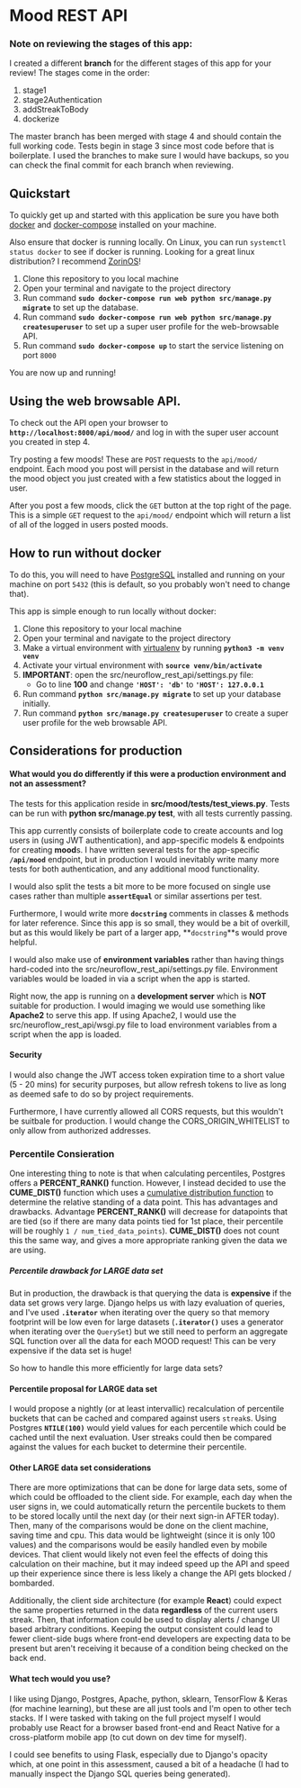 # Mood REST API

### Note on reviewing the stages of this app:

I created a different **branch** for the different stages of this app for your review!
The stages come in the order:

1. stage1
2. stage2Authentication
3. addStreakToBody
4. dockerize

The master branch has been merged with stage 4 and should contain the full working code. Tests begin in stage 3 since most code before that is boilerplate. I used the branches to make sure I would have backups, so you can check the final commit for each branch when reviewing.

## Quickstart

To quickly get up and started with this application be sure you have both
[docker](https://docs.docker.com/get-docker/) and [docker-compose](https://docs.docker.com/compose/install/) installed on your machine.

Also ensure that docker is running locally. On Linux, you can run `systemctl status docker` to see if docker is running. Looking for a great linux distribution? I recommend [ZorinOS](https://zorinos.com/)!

1. Clone this repository to you local machine
2. Open your terminal and navigate to the project directory
3. Run command **`sudo docker-compose run web python src/manage.py migrate`** to set up the database.
4. Run command **`sudo docker-compose run web python src/manage.py createsuperuser`** to set up
   a super user profile for the web-browsable API.
5. Run command **`sudo docker-compose up`** to start the service listening on port `8000`

You are now up and running!

## Using the web browsable API.

To check out the API open your browser to **`http://localhost:8000/api/mood/`** and log in with the super user account you created in step 4.

Try posting a few moods! These are `POST` requests to the `api/mood/` endpoint. Each mood you post will persist in the database and will return the mood object you just created with a few statistics about the logged in user.

After you post a few moods, click the `GET` button at the top right of the page. This is a simple `GET` request to the `api/mood/` endpoint which will return a list of all of the logged in users posted moods.

## How to run without docker

To do this, you will need to have [PostgreSQL](https://www.postgresql.org/download/) installed and running on your machine on port `5432` (this is default, so you probably won't need to change that).

This app is simple enough to run locally without docker:

1. Clone this repository to your local machine
2. Open your terminal and navigate to the project directory
3. Make a virtual environment with [virtualenv](https://aaronlelevier.github.io/virtualenv-cheatsheet/) by running **`python3 -m venv venv`**
4. Activate your virtual environment with **`source venv/bin/activate`**
5. **IMPORTANT**: open the src/neuroflow_rest_api/settings.py file:
   - Go to line **100** and change **`'HOST': 'db'`** to **`'HOST': 127.0.0.1`**
6. Run command **`python src/manage.py migrate`** to set up your database initially.
7. Run command **`python src/manage.py createsuperuser`** to create a super user profile for the web browsable API.

## Considerations for production

#### What would you do differently if this were a production environment and not an assessment?

The tests for this application reside in **src/mood/tests/test_views.py**. Tests can be run with **python src/manage.py test**, with all tests currently passing.

This app currently consists of boilerplate code to create accounts and log users in (using JWT authentication), and app-specific models & endpoints for creating **mood**s. I have written several tests for the app-specific **`/api/mood`** endpoint, but in production I would inevitably write many more tests for both authentication, and any additional mood functionality.

I would also split the tests a bit more to be more focused on single use cases rather than multiple **`assertEqual`** or similar assertions per test.

Furthermore, I would write more **`docstring`** comments in classes & methods for later reference. Since this app is so small, they would be a bit of overkill, but as this would likely be part of a larger app, **`docstring`**s would prove helpful.

I would also make use of **environment variables** rather than having things hard-coded into the src/neuroflow_rest_api/settings.py file. Environment variables would be loaded in via a script when the app is started.

Right now, the app is running on a **development server** which is **NOT** suitable for production. I would imaging we would use something like **Apache2** to serve this app. If using Apache2, I would use the src/neuroflow_rest_api/wsgi.py file to load environment variables from a script when the app is loaded.

#### Security

I would also change the JWT access token expiration time to a short value (5 - 20 mins) for security purposes, but allow refresh tokens to live as long as deemed safe to do so by project requirements.

Furthermore, I have currently allowed all CORS requests, but this wouldn't be suitbale for production. I would change the CORS_ORIGIN_WHITELIST to only allow from authorized addresses.

### Percentile Consieration

One interesting thing to note is that when calculating percentiles, Postgres offers a **PERCENT_RANK()** function. However, I instead decided to use the **CUME_DIST()** function which uses a [cumulative distribution function](https://en.wikipedia.org/wiki/Cumulative_distribution_function) to determine the relative standing of a data point. This has advantages and drawbacks. Advantage **PERCENT_RANK()** will decrease for datapoints that are tied (so if there are many data points tied for 1st place, their percentile will be roughly `1 / num_tied_data_points`). **CUME_DIST()** does not count this the same way, and gives a more appropriate ranking given the data we are using.

##### Percentile drawback for LARGE data set

But in production, the drawback is that querying the data is **expensive** if the data set grows very large. Django helps us with lazy evaluation of queries, and I've used **`.iterator`** when iterating over the query so that memory footprint will be low even for large datasets (**`.iterator()`** uses a generator when iterating over the `QuerySet`) but we still need to perform an aggregate SQL function over all the data for each MOOD request! This can be very expensive if the data set is huge!

So how to handle this more efficiently for large data sets?

#### Percentile proposal for LARGE data set

I would propose a nightly (or at least intervallic) recalculation of percentile buckets that can be cached and compared against users `streak`s. Using Postgres **`NTILE(100)`** would yield values for each percentile which could be cached until the next evaluation. User streaks could then be compared against the values for each bucket to determine their percentile.

#### Other LARGE data set considerations

There are more optimizations that can be done for large data sets, some of which could be offloaded to the client side. For example, each day when the user signs in, we could automatically return the percentile buckets to them to be stored locally until the next day (or their next sign-in AFTER today). Then, many of the comparisons would be done on the client machine, saving time and cpu. This data would be lightweight (since it is only 100 values) and the comparisons would be easily handled even by mobile devices. That client would likely not even feel the effects of doing this calculation on their machine, but it may indeed speed up the API and speed up their experience since there is less likely a change the API gets blocked / bombarded.

Additionally, the client side architecture (for example **React**) could expect the same properties returned in the data **regardless** of the current users streak. Then, that information could be used to display alerts / change UI based arbitrary conditions. Keeping the output consistent could lead to fewer client-side bugs where front-end developers are expecting data to be present but aren't receiving it because of a condition being checked on the back end.

#### What tech would you use?

I like using Django, Postgres, Apache, python, sklearn, TensorFlow & Keras (for machine learning), but these are all just tools and I'm open to other tech stacks. If I were tasked with taking on the full project myself I would probably use React for a browser based front-end and React Native for a cross-platform mobile app (to cut down on dev time for myself).

I could see benefits to using Flask, especially due to Django's opacity which, at one point in this assessment, caused a bit of a headache (I had to manually inspect the Django SQL queries being generated).
